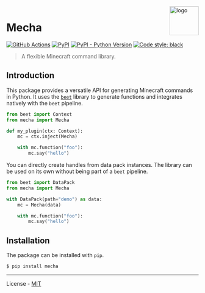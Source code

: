 <img align="right" src="https://raw.githubusercontent.com/vberlier/mecha/main/logo.png?sanitize=true" alt="logo" width="76">

# Mecha

[![GitHub Actions](https://github.com/vberlier/mecha/workflows/CI/badge.svg)](https://github.com/vberlier/mecha/actions)
[![PyPI](https://img.shields.io/pypi/v/mecha.svg)](https://pypi.org/project/mecha/)
[![PyPI - Python Version](https://img.shields.io/pypi/pyversions/mecha.svg)](https://pypi.org/project/mecha/)
[![Code style: black](https://img.shields.io/badge/code%20style-black-000000.svg)](https://github.com/ambv/black)

> A flexible Minecraft command library.

## Introduction

This package provides a versatile API for generating Minecraft commands in Python. It uses the [`beet`](https://github.com/vberlier/beet) library to generate functions and integrates natively with the `beet` pipeline.

```python
from beet import Context
from mecha import Mecha

def my_plugin(ctx: Context):
    mc = ctx.inject(Mecha)

    with mc.function("foo"):
        mc.say("hello")
```

You can directly create handles from data pack instances. The library can be used on its own without being part of a `beet` pipeline.

```python
from beet import DataPack
from mecha import Mecha

with DataPack(path="demo") as data:
    mc = Mecha(data)

    with mc.function("foo"):
        mc.say("hello")
```

## Installation

The package can be installed with `pip`.

```bash
$ pip install mecha
```

---

License - [MIT](https://github.com/vberlier/mecha/blob/main/LICENSE)
